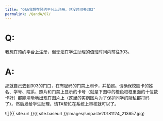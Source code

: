 ```yaml
---
title: "Q&A我想在预约平台上注册，但没时间去303"
permalink: /QandA/07/
---
```


# Q:

我想在预约平台上注册，但无法在学生助理的值班时间内前往303。

# A:

那就自己去到303的门口，在有密码的门禁上刷卡，并拍照。请确保校园卡的姓名、学号、院系、照片和门禁上显示的卡号（就是下图中的橙色框框里面的十位数卡好）都能清晰地出现在图片上（这里的实例图片为了保护同学的隐私都打码了）。然后发给学生助理，请TA帮忙在系统上审核就可以了。

![]({{ site.url }}{{ site.baseurl }}/images/snipaste20181124_213657.jpg)
